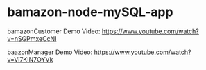 # bamazon-node-mySQL-app

bamazonCustomer Demo Video: https://www.youtube.com/watch?v=nSGPmxeCcNI

baazonManager Demo Video: https://www.youtube.com/watch?v=Vi7KIN7OYVk
